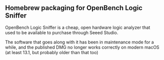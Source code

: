 ## Homebrew packaging for OpenBench Logic Sniffer

OpenBench Logic Sniffer is a cheap, open hardware logic analyzer that used to
be available to purchase through Seeed Studio.

The software that goes along with it has been in maintenance mode for a while,
and the published DMG no longer works correctly on modern macOS (at least 13.1,
but probably older than that too)
